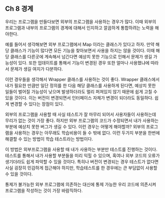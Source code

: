 ## Ch 8 경계

우리는 프로그램을 만들다보면 외부의 프로그램을 사용하는 경우가 많다. 이때 외부의 프로그램과 내부의 프로그램의 경계에 대해서 인지하고 깔끔하게 통합하려는 노력을 해야한다.



예를 들어서 생각해보면 외부 프로그램에서 Map 이라는 클래스가 있다고 하자. 만약 해당 클래스가 기능이 많다면 모든 기능을 찾아보면서 사용을 하지는 않을 것이다. 이때 해당 클래스를 다른곳에 계속해서 넘긴다면 예상치 못한 기능으로 인해서 문제가 생길 가능성이 있다. 또한 업데이트를 통해서 기능이 변경된 경우 또한 얼마나 사용했냐에 따라서 문제가 생길 여지가 다분하다.



이런 경우들을 생각해서 Wrapper 클래스를 사용하는 것이 좋다. Wrapper 클래스에서 내가 필요한 만큼만 일단 정의를 한 다음 해당 클래스를 사용하게 된다면, 예상치 못한 일들이 벌어질 가능성이 낮으며 발생하더라도 멀리 퍼져있지 않기 때문에 쉽게 고칠 수 있을 것이다. 이는 버전이 변경되면서 인터페이스 자체가 변경이 되더라도 동일하다. 쉽게 변경할 수 있다는 장점이 있다.



외부의 프로그램을 사용할 때 사실 테스트가 잘 마무리 되어서 사용자들이 사용하는데 무리가 없는 것이 가장 좋다. 하지만 외부 프로그램의 코드가 수정되면서 내가 사용하는 부분에 예상치 못한 버그가 생길 수 있다. 이런 경우는 어떻게 해야할까? 외부의 프로그램을 사용하는 경우는 아무래도 학습비용이 들 수 밖에 없다. 이런 두가지 부분을 한번에 해결할 수 있는 방법이 학습 테스트라는 방법이다.



이 방법은 외부프로그램을 사용할 때 내가 사용하는 부분만 테스트를 진행하는 것이다. 테스트를 통해서 내가 사용할 부분들을 미리 익힐 수 있으며, 혹여나 외부 코드의 오류가 생기더라도 쉽게 파악할 수 있을 것이다. 특히나 버전이 변경되는 경우 테스트가 없다면 사실 굉장히 민감하게 접근해야 하지만, 학습테스트를 한 경우에는 큰 부담없이 사용할 수 있을 것이다.



통제가 불가능한 외부 프로그램에 의존하는 대신에 통제 가능한 우리 코드에 의존시켜 프로그램을 작성하는 것이 가장 바람직하다.